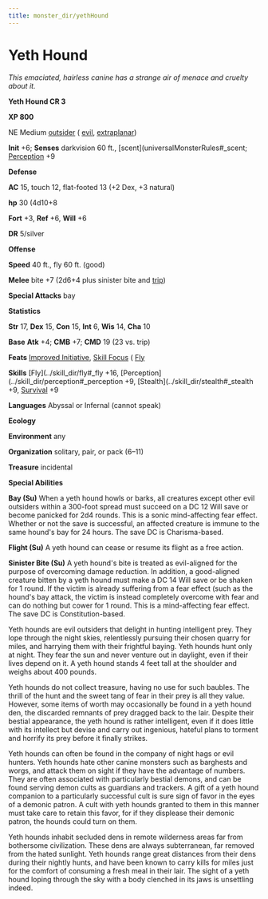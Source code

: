```yaml
---
title: monster_dir/yethHound
---
```

# Yeth Hound

_This emaciated, hairless canine has a strange air of menace and cruelty about it._

**Yeth Hound CR 3**

**XP 800**

NE Medium [outsider](creatureTypes#_outsider) ( [evil](creatureTypes#_evil-subtype), [extraplanar](creatureTypes#_extraplanar-subtype))

**Init** +6; **Senses** darkvision 60 ft., [scent](universalMonsterRules#_scent; [Perception](../skill_dir/perception#_perception) +9

**Defense**

**AC** 15, touch 12, flat-footed 13 (+2 Dex, +3 natural)

**hp** 30 (4d10+8

**Fort** +3, **Ref** +6, **Will** +6

**DR** 5/silver

**Offense**

**Speed** 40 ft., fly 60 ft. (good)

**Melee** bite +7 (2d6+4 plus sinister bite and [trip](universalMonsterRules#_trip))

**Special Attacks** bay

**Statistics**

**Str** 17, **Dex** 15, **Con** 15, **Int** 6, **Wis** 14, **Cha** 10

**Base**  **Atk** +4; **CMB** +7; **CMD** 19 (23 vs. trip)

**Feats** [Improved Initiative](../feats#_improved-initiative), [Skill Focus](../feats#_skill-focus) ( [Fly](../skill_dir/fly#_fly)

**Skills** [Fly](../skill_dir/fly#_fly +16, [Perception](../skill_dir/perception#_perception +9, [Stealth](../skill_dir/stealth#_stealth +9, [Survival](../skill_dir/survival#_survival) +9

**Languages** Abyssal or Infernal (cannot speak)

**Ecology**

**Environment** any

**Organization** solitary, pair, or pack (6–11)

**Treasure** incidental

**Special Abilities**

**Bay (Su)** When a yeth hound howls or barks, all creatures except other evil outsiders within a 300-foot spread must succeed on a DC 12 Will save or become panicked for 2d4 rounds. This is a sonic mind-affecting fear effect. Whether or not the save is successful, an affected creature is immune to the same hound's bay for 24 hours. The save DC is Charisma-based.

**Flight (Su)** A yeth hound can cease or resume its flight as a free action.

**Sinister Bite (Su)** A yeth hound's bite is treated as evil-aligned for the purpose of overcoming damage reduction. In addition, a good-aligned creature bitten by a yeth hound must make a DC 14 Will save or be shaken for 1 round. If the victim is already suffering from a fear effect (such as the hound's bay attack, the victim is instead completely overcome with fear and can do nothing but cower for 1 round. This is a mind-affecting fear effect. The save DC is Constitution-based.

Yeth hounds are evil outsiders that delight in hunting intelligent prey. They lope through the night skies, relentlessly pursuing their chosen quarry for miles, and harrying them with their frightful baying. Yeth hounds hunt only at night. They fear the sun and never venture out in daylight, even if their lives depend on it. A yeth hound stands 4 feet tall at the shoulder and weighs about 400 pounds.

Yeth hounds do not collect treasure, having no use for such baubles. The thrill of the hunt and the sweet tang of fear in their prey is all they value. However, some items of worth may occasionally be found in a yeth hound den, the discarded remnants of prey dragged back to the lair. Despite their bestial appearance, the yeth hound is rather intelligent, even if it does little with its intellect but devise and carry out ingenious, hateful plans to torment and horrify its prey before it finally strikes.

Yeth hounds can often be found in the company of night hags or evil hunters. Yeth hounds hate other canine monsters such as barghests and worgs, and attack them on sight if they have the advantage of numbers. They are often associated with particularly bestial demons, and can be found serving demon cults as guardians and trackers. A gift of a yeth hound companion to a particularly successful cult is sure sign of favor in the eyes of a demonic patron. A cult with yeth hounds granted to them in this manner must take care to retain this favor, for if they displease their demonic patron, the hounds could turn on them.

Yeth hounds inhabit secluded dens in remote wilderness areas far from bothersome civilization. These dens are always subterranean, far removed from the hated sunlight. Yeth hounds range great distances from their dens during their nightly hunts, and have been known to carry kills for miles just for the comfort of consuming a fresh meal in their lair. The sight of a yeth hound loping through the sky with a body clenched in its jaws is unsettling indeed.

